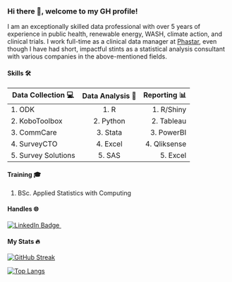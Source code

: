 ### Hi there 👋, welcome to my GH profile!
I am an exceptionally skilled data professional with over 5 years of experience in public health, renewable energy, WASH, climate action, and clinical trials. I work full-time as a clinical data manager at [Phastar](https://phastar.com/about-us), even though I have had short, impactful stints as a statistical analysis consultant with various companies in the above-mentioned fields. 

#### Skills :hammer_and_wrench: 
| Data Collection 💻 | Data Analysis 📝 | Reporting 📊 |
| --------------------|:---------:| ------------:|
| 1. ODK              | 1. R      | 1. R/Shiny   |
| 2. KoboToolbox      | 2. Python | 2. Tableau   |
| 3. CommCare         | 3. Stata  | 3. PowerBI   |
| 4. SurveyCTO        | 4. Excel  | 4. Qliksense |
| 5. Survey Solutions | 5. SAS    | 5. Excel     |
 
#### Training 🎓
1. BSc. Applied Statistics with Computing

#### Handles 🌐
<div id="badges">
  <a href="https://ke.linkedin.com/in/cornelius-tanui-527979b9">
    <img src="https://img.shields.io/badge/LinkedIn-blue?style=for-the-badge&logo=linkedin&logoColor=white" alt="LinkedIn Badge"/>
  </a>
 <img src="https://komarev.com/ghpvc/?username=corneliustanui&style=flat-square&color=blue" alt=""/>
</div>  

#### My Stats :fire: 
[![GitHub Streak](http://github-readme-streak-stats.herokuapp.com?user=corneliustanui&theme=dark&background=000000)](https://git.io/streak-stats)

[![Top Langs](https://github-readme-stats.vercel.app/api/top-langs/?username=corneliustanui&layout=compact&theme=vision-friendly-dark)](https://github.com/anuraghazra/github-readme-stats)


